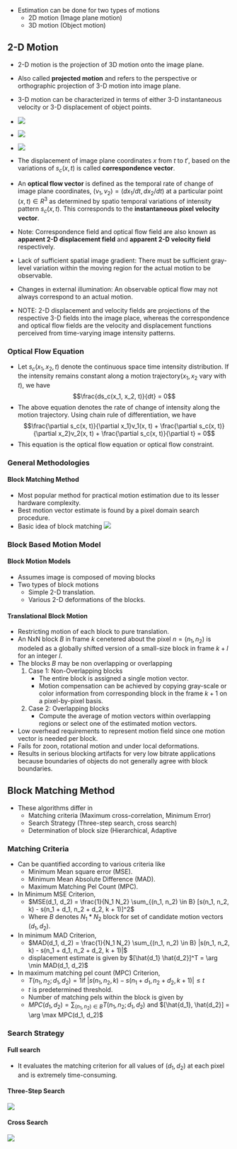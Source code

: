 - Estimation can be done for two types of motions
	- 2D motion (Image plane motion)
	- 3D motion (Object motion)

## 2-D Motion

- 2-D motion is the projection of 3D motion onto the image plane.
- Also called **projected motion** and refers to the perspective or orthographic projection of 3-D motion into image plane.
- 3-D motion can be characterized in terms of either 3-D instantaneous velocity or 3-D displacement of object points.
- ![](../Images/Pasted%20image%2020230519191640.png)
- ![](../Images/Pasted%20image%2020230519191944.png)
- ![](../Images/Pasted%20image%2020230519191957.png)
- The displacement of image plane coordinates $x$ from $t$ to $t'$, based on the variations of $s_c(x, t)$ is called **correspondence vector**.
- An **optical flow vector** is defined as the temporal rate of change of image plane coordinates, $(v_1, v_2) = (dx_1/dt, dx_2/dt)$ at a particular point $(x, t) \in R^3$ as determined by spatio temporal variations of intensity pattern $s_c(x, t)$. This corresponds to the **instantaneous pixel velocity vector**.
- Note: Correspondence field and optical flow field are also known as **apparent 2-D displacement field** and **apparent 2-D velocity field** respectively.

- Lack of sufficient spatial image gradient: There must be sufficient gray-level variation within the moving region for the actual motion to be observable.
- Changes in external illumination: An observable optical flow may not always correspond to an actual motion.

- NOTE: 2-D displacement and velocity fields are projections of the respective 3-D fields into the image place, whereas the correspondence and optical flow fields are the velocity and displacement functions perceived from time-varying image intensity patterns.

### Optical Flow Equation

- Let $s_c(x_1, x_2, t)$ denote the continuous space time intensity distribution. If the intensity remains constant along a motion trajectory($x_1, x_2$ vary with $t$), we have $$\frac{ds_c(x_1, x_2, t)}{dt} = 0$$
- The above equation denotes the rate of change of intensity along the motion trajectory. Using chain rule of differentiation, we have $$\frac{\partial s_c(x, t)}{\partial x_1}v_1(x, t) + \frac{\partial s_c(x, t)}{\partial x_2}v_2(x, t) + \frac{\partial s_c(x, t)}{\partial t} = 0$$
- This equation is the optical flow equation or optical flow constraint.

### General Methodologies

#### Block Matching Method

 - Most popular method for practical motion estimation due to its lesser hardware complexity.
 - Best motion vector estimate is found by a pixel domain search procedure.
 - Basic idea of block matching
![](../Images/Pasted%20image%2020230519193852.png)

### Block Based Motion Model

#### Block Motion Models

- Assumes image is composed of moving blocks
- Two types of block motions
	- Simple 2-D translation.
	- Various 2-D deformations of the blocks.

#### Translational Block Motion

- Restricting motion of each block to pure translation.
- An NxN block $B$ in frame $k$ cenetered about the pixel $n = (n_1, n_2)$ is modeled as a globally shifted version of a small-size block in frame $k + l$ for an integer $l$.
- The blocks $B$ may be non overlapping or overlapping
	1. Case 1: Non-Overlapping blocks
		- The entire block is assigned a single motion vector.
		- Motion compensation can be achieved by copying gray-scale or color information from corresponding block in the frame $k+1$ on a pixel-by-pixel basis.
	1. Case 2: Overlapping blocks
		- Compute the average of motion vectors within overlapping regions or select one of the estimated motion vectors.
- Low overhead requirements to represent motion field since one motion vector is needed per block.
- Fails for zoon, rotational motion and under local deformations.
- Results in serious blocking artifacts for very low bitrate applications because boundaries of objects do not generally agree with block boundaries.

## Block Matching Method

- These algorithms differ in
	- Matching criteria (Maximum cross-correlation, Minimum Error)
	- Search Strategy (Three-step search, cross search)
	- Determination of block size (Hierarchical, Adaptive

### Matching Criteria

- Can be quantified according to various criteria like
	- Minimum Mean square error (MSE).
	- Minimum Mean Absolute Difference (MAD).
	- Maximum Matching Pel Count (MPC).
- In Minimum MSE Criterion,
	- $MSE(d_1, d_2) = \frac{1}{N_1 N_2} \sum_{(n_1, n_2) \in B} [s(n_1, n_2, k) - s(n_1 + d_1, n_2 + d_2, k + 1)]^2$
	- Where $B$ denotes $N_1 * N_2$ block for set of candidate motion vectors $(d_1, d_2)$.
- In minimum MAD Criterion,
	- $MAD(d_1, d_2) = \frac{1}{N_1 N_2} \sum_{(n_1, n_2) \in B} |s(n_1, n_2, k) - s(n_1 + d_1, n_2 + d_2, k + 1)|$
	- displacement estimate is given by $[\hat{d_1} \hat{d_2}]^T = \arg \min MAD(d_1, d_2)$
- In maximum matching pel count (MPC) Criterion,
	- $T(n_1, n_2; d_1, d_2) = 1 \text{if } |s(n_1, n_2, k) - s(n_1 + d_1, n_2 + d_2, k + 1)| \le t$
	- $t$ is predetermined threshold.
	- Number of matching pels within the block is given by
	- $MPC(d_1, d_2) = \sum_{(n_1, n_2) \in B} T(n_1, n_2 ; d_1, d_2)$ and $[\hat{d_1}, \hat{d_2}] = \arg \max MPC(d_1, d_2)$

### Search Strategy

#### Full search

- It evaluates the matching criterion for all values of $(d_1, d_2)$ at each pixel and is extremely time-consuming.

#### Three-Step Search

![](../Images/Pasted%20image%2020230519213317.png)

#### Cross Search

![](../Images/Pasted%20image%2020230519213331.png)

